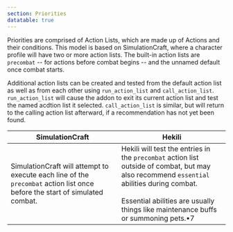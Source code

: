 ```yaml
---
section: Priorities
datatable: true
---
```

Priorities are comprised of Action Lists, which are made up of Actions and their conditions.  This model is based on SimulationCraft, where a character profile will have two or more action lists.  The built-in action lists are `precombat` -- for actions before combat begins -- and the unnamed default once combat starts.

 Additional action lists can be created and tested from the default action list as well as from each other using `run_action_list` and `call_action_list`.  `run_action_list` will cause the addon to exit its current action list and test the named acdtion list it selected.  `call_action_list` is similar, but will return to the calling action list afterward, if a recommendation has not yet been found.

 SimulationCraft | Hekili
 ----------------|-------
 SimulationCraft will attempt to execute each line of the `precombat` action list once before the start of simulated combat. | Hekili will test the entries in the `precombat` action list outside of combat, but may also recommend `essential` abilities during combat.<br /><br />Essential abilities are usually things like maintenance buffs or summoning pets.•7

